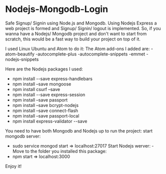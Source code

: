 # Nodejs-Mongodb-Login
Safe Signup/ Signin using Node.js and Mongodb.
Using Nodejs Express a web project is formed and Signup/ Signin/ logout is implemented. So, if you wanna have a 
Nodejs/ Mongodb project and don't want to start from scratch, this would be a fast way to build your project on top of it.

I used Linux Ubuntu and Atom to do it:
The Atom add-ons I added are:
 -atom-beautify
 -autocomplete-plus
 -autocomplete-snippets
 -emmet
 -nodejs-snippets

Here are the Nodejs packages I used:
- npm install --save express-handlebars
- npm install –save mongoose
- npm install csurf –save
- npm install --save express-session
- npm install –save passport
- npm install –save bcrypt-nodejs
- npm install –save connect-flash
- npm install –save passport-local
- npm install express-validator --save

You need to have both Mongodb and Nodejs up to run the project:
start mongodb server:
   - sudo service mongod start 
   => localhost:27017 
Start Nodejs werver:
-Move to the folder you installed this package:
   - npm start 
   => localhost:3000
   
   Enjoy it!
   
   


     














